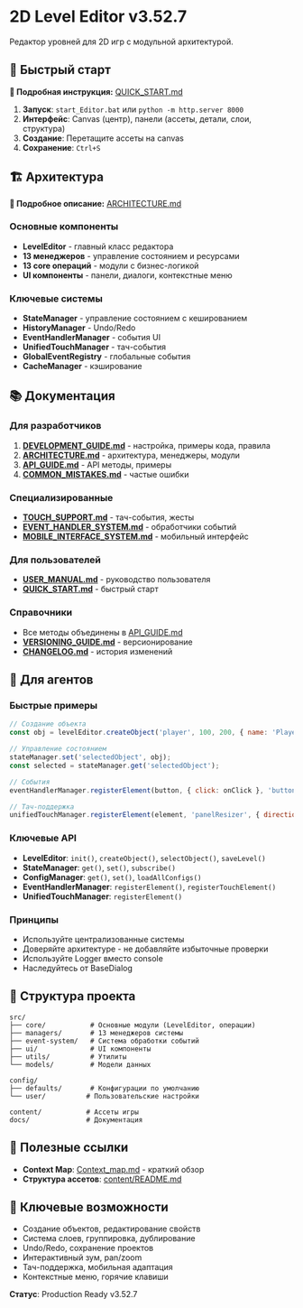 # 2D Level Editor v3.52.7

Редактор уровней для 2D игр с модульной архитектурой.

## 🚀 Быстрый старт

**📖 Подробная инструкция:** [QUICK_START.md](./QUICK_START.md)

1. **Запуск**: `start_Editor.bat` или `python -m http.server 8000`
2. **Интерфейс**: Canvas (центр), панели (ассеты, детали, слои, структура)
3. **Создание**: Перетащите ассеты на canvas
4. **Сохранение**: `Ctrl+S`

## 🏗️ Архитектура

**📖 Подробное описание:** [ARCHITECTURE.md](./ARCHITECTURE.md)

### Основные компоненты
- **LevelEditor** - главный класс редактора
- **13 менеджеров** - управление состоянием и ресурсами
- **13 core операций** - модули с бизнес-логикой
- **UI компоненты** - панели, диалоги, контекстные меню

### Ключевые системы
- **StateManager** - управление состоянием с кешированием
- **HistoryManager** - Undo/Redo
- **EventHandlerManager** - события UI
- **UnifiedTouchManager** - тач-события
- **GlobalEventRegistry** - глобальные события
- **CacheManager** - кэширование

## 📚 Документация

### Для разработчиков
1. **[DEVELOPMENT_GUIDE.md](./DEVELOPMENT_GUIDE.md)** - настройка, примеры кода, правила
2. **[ARCHITECTURE.md](./ARCHITECTURE.md)** - архитектура, менеджеры, модули
3. **[API_GUIDE.md](./API_GUIDE.md)** - API методы, примеры
4. **[COMMON_MISTAKES.md](./COMMON_MISTAKES.md)** - частые ошибки

### Специализированные
- **[TOUCH_SUPPORT.md](./TOUCH_SUPPORT.md)** - тач-события, жесты
- **[EVENT_HANDLER_SYSTEM.md](./EVENT_HANDLER_SYSTEM.md)** - обработчики событий
- **[MOBILE_INTERFACE_SYSTEM.md](./MOBILE_INTERFACE_SYSTEM.md)** - мобильный интерфейс

### Для пользователей
- **[USER_MANUAL.md](./USER_MANUAL.md)** - руководство пользователя
- **[QUICK_START.md](./QUICK_START.md)** - быстрый старт

### Справочники
- Все методы объединены в [API_GUIDE.md](./API_GUIDE.md)
- **[VERSIONING_GUIDE.md](./VERSIONING_GUIDE.md)** - версионирование
- **[CHANGELOG.md](./CHANGELOG.md)** - история изменений

## 🤖 Для агентов

### Быстрые примеры
```javascript
// Создание объекта
const obj = levelEditor.createObject('player', 100, 200, { name: 'Player' });

// Управление состоянием
stateManager.set('selectedObject', obj);
const selected = stateManager.get('selectedObject');

// События
eventHandlerManager.registerElement(button, { click: onClick }, 'button-id');

// Тач-поддержка
unifiedTouchManager.registerElement(element, 'panelResizer', { direction: 'horizontal' });
```

### Ключевые API
- **LevelEditor**: `init()`, `createObject()`, `selectObject()`, `saveLevel()`
- **StateManager**: `get()`, `set()`, `subscribe()`
- **ConfigManager**: `get()`, `set()`, `loadAllConfigs()`
- **EventHandlerManager**: `registerElement()`, `registerTouchElement()`
- **UnifiedTouchManager**: `registerElement()`

### Принципы
- Используйте централизованные системы
- Доверяйте архитектуре - не добавляйте избыточные проверки
- Используйте Logger вместо console
- Наследуйтесь от BaseDialog

## 📁 Структура проекта

```
src/
├── core/           # Основные модули (LevelEditor, операции)
├── managers/       # 13 менеджеров системы
├── event-system/   # Система обработки событий
├── ui/             # UI компоненты
├── utils/          # Утилиты
└── models/         # Модели данных

config/
├── defaults/       # Конфигурации по умолчанию
└── user/          # Пользовательские настройки

content/           # Ассеты игры
docs/              # Документация
```

## 🔗 Полезные ссылки

- **Context Map**: [Context_map.md](../Context_map.md) - краткий обзор
- **Структура ассетов**: [content/README.md](../content/README.md)

## 🎯 Ключевые возможности

- Создание объектов, редактирование свойств
- Система слоев, группировка, дублирование
- Undo/Redo, сохранение проектов
- Интерактивный зум, pan/zoom
- Тач-поддержка, мобильная адаптация
- Контекстные меню, горячие клавиши

**Статус**: Production Ready v3.52.7
